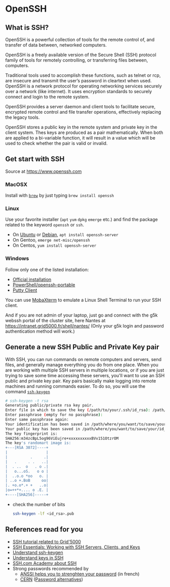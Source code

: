 # OpenSSH

## What is SSH?

OpenSSH is a powerful collection of tools for the remote control of, and transfer of data between, networked computers. 

OpenSSH is a freely available version of the Secure Shell (SSH) protocol family of tools for remotely controlling, or transferring files between, computers.

Traditional tools used to accomplish these functions, such as telnet or rcp, are insecure and transmit the user’s password in cleartext when used. OpenSSH is a network protocol for operating networking services securely over a network (like internet). It uses encryption standards to securely connect and login to the remote system.

OpenSSH provides a server daemon and client tools to facilitate secure, encrypted remote control and file transfer operations, effectively replacing the legacy tools.

OpenSSH stores a public key in the remote system and private key in the client system. Thes keys are produced as a pair mathematically. When both are applied to a bi-variable function, it will result in a value which will be used to check whether the pair is valid or invalid. 

## Get start with SSH

Source at https://www.openssh.com

### MacOSX

Install with [`brew`](https://brew.sh) by just typing `brew install openssh`

### Linux

Use your favorite installer (`apt` `yum` `dpkg` `emerge` etc.) and find the package related to the keyword `openssh` or `ssh`.

- On [Ubuntu](https://ubuntu.com/server/docs/service-openssh) or [Debian](https://wiki.debian.org/SSH), `apt install openssh-server`
- On Gentoo, `emerge net-misc/openssh`
- On Centos, `yum install openssh-server`

### Windows
Follow only one of the listed installation:
- [Official installation](https://docs.microsoft.com/en-us/windows-server/administration/openssh/openssh_install_firstuse)
- [PowerShell/openssh-portable](https://github.com/PowerShell/OpenSSH-Portable)
- [Putty Client](https://www.puttysshclient.com/) 

You can use [MobaXterm](https://mobaxterm.mobatek.net/) to emulate a Linux Shell Terminal to run your SSH client.

And if you are not admin of your laptop, just go and connect with the g5k webssh portal of the cluster site, here Nantes at https://intranet.grid5000.fr/shell/nantes/ (Only your g5k login and password authentication method will work.)


## Generate a new SSH Public and Private Key pair

With SSH, you can run commands on remote computers and servers, send files, and generally manage everything you do from one place. When you are working with multiple SSH servers in multiple locations, or if you are just trying to save some time accessing these servers, you'll want to use an SSH public and private key pair. Key pairs basically make logging into remote machines and running commands easier. To do so, you will use the command [`ssh-keygen`](https://www.ssh.com/academy/ssh/keygen?hsLang=en)

```bash
# ssh-keygen -t rsa
Generating public/private rsa key pair.
Enter file in which to save the key (/path/to/your/.ssh/id_rsa): /path/where/you/want/to/save/your/id_rsa
Enter passphrase (empty for no passphrase):
Enter same passphrase again:
Your identification has been saved in /path/where/you/want/to/save/your/id_rsa.
Your public key has been saved in /path/where/you/want/to/save/your/id_rsa.pub.
The key fingerprint is:
SHA256:m34zcBpL5og96ViEujre+xxxxxxxxxxBVv151OtzrOM 
The key's randomart image is:
+---[RSA 3072]----+
|                 |
|          .     .|
|   .     . .   ..|
|  . ..  o   . o .|
|   o...oS.   o o |
|  ..o.o *oo   o. |
| ..o +.BoB     oo|
|. +o.o*.+ +   ..o|
|o=++*+.... o .E. |
+----[SHA256]-----+
```

- check the number of bits
  ```bash
  ssh-keygen -lf <id_rsa>.pub
  ```

## References read for you
- [SSH tutorial related to Grid'5000](https://www.grid5000.fr/w/SSH)
- [SSH Essentials: Working with SSH Servers, Clients, and Keys](https://www.digitalocean.com/community/tutorials/ssh-essentials-working-with-ssh-servers-clients-and-keys)
- [Understand ssh-keygen](https://www.ssh.com/academy/ssh/keygen?hsLang=en)
- [Understand keys in SSH](https://www.ssh.com/academy/ssh/key)
- [SSH.com Academy about SSH](https://www.ssh.com/academy/ssh)
- Strong passwords recommended by
  - [ANSSI helps you to strenghten your password](https://www.ssi.gouv.fr/administration/precautions-elementaires/calculer-la-force-dun-mot-de-passe) (in french)
  - [CERN](https://security.web.cern.ch/recommendations/en/passwords.shtml) ([Password alternatives](https://security.web.cern.ch/recommendations/en/password_alternatives.shtml))
